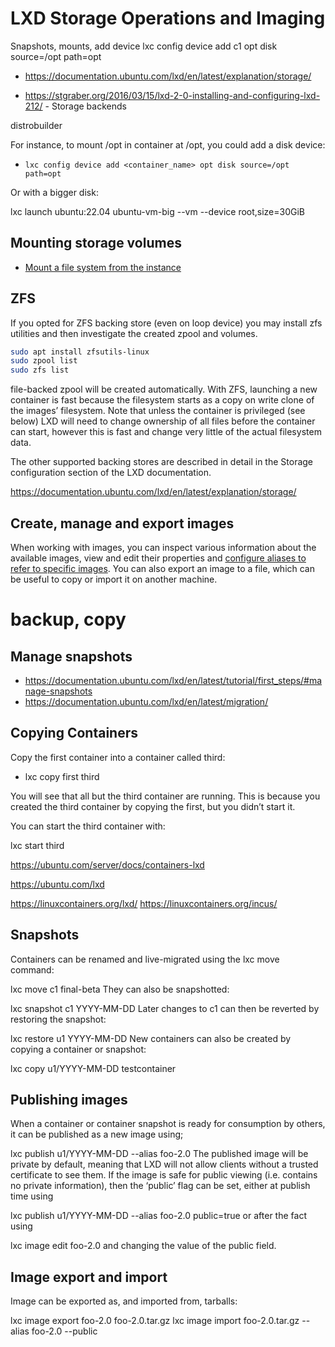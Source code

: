 # LXD Storage Operations and Imaging

Snapshots, mounts, add device lxc config device add c1 opt disk source=/opt path=opt


- https://documentation.ubuntu.com/lxd/en/latest/explanation/storage/

- https://stgraber.org/2016/03/15/lxd-2-0-installing-and-configuring-lxd-212/ - Storage backends

distrobuilder


For instance, to mount /opt in container at /opt, you could add a disk device:
- `lxc config device add <container_name> opt disk source=/opt path=opt`


Or with a bigger disk:

lxc launch ubuntu:22.04 ubuntu-vm-big --vm --device root,size=30GiB

## Mounting storage volumes
- [Mount a file system from the instance](https://documentation.ubuntu.com/lxd/en/latest/howto/instances_access_files/#mount-a-file-system-from-the-instance)


## ZFS
If you opted for ZFS backing store (even on loop device) you may install zfs utilities and then investigate the created zpool and volumes.
```bash
sudo apt install zfsutils-linux
sudo zpool list
sudo zfs list
```

file-backed zpool will be created automatically. With ZFS, launching a new container is fast because the filesystem starts as a copy on write clone of the images’ filesystem. Note that unless the container is privileged (see below) LXD will need to change ownership of all files before the container can start, however this is fast and change very little of the actual filesystem data.

The other supported backing stores are described in detail in the Storage configuration section of the LXD documentation.

https://documentation.ubuntu.com/lxd/en/latest/explanation/storage/

## Create, manage and export images

When working with images, you can inspect various information about the available images, view and edit their properties and [configure aliases to refer to specific images](https://documentation.ubuntu.com/lxd/en/latest/howto/images_manage/#configure-image-aliases). You can also export an image to a file, which can be useful to copy or import it on another machine.

# backup, copy

## Manage snapshots
- https://documentation.ubuntu.com/lxd/en/latest/tutorial/first_steps/#manage-snapshots
- https://documentation.ubuntu.com/lxd/en/latest/migration/

## Copying Containers

Copy the first container into a container called third:
- lxc copy first third

You will see that all but the third container are running. This is because you created the third container by copying the first, but you didn’t start it.

You can start the third container with:

lxc start third

https://ubuntu.com/server/docs/containers-lxd

https://ubuntu.com/lxd


https://linuxcontainers.org/lxd/
https://linuxcontainers.org/incus/


## Snapshots

Containers can be renamed and live-migrated using the lxc move command:

lxc move c1 final-beta
They can also be snapshotted:

lxc snapshot c1 YYYY-MM-DD
Later changes to c1 can then be reverted by restoring the snapshot:

lxc restore u1 YYYY-MM-DD
New containers can also be created by copying a container or snapshot:

lxc copy u1/YYYY-MM-DD testcontainer

## Publishing images

When a container or container snapshot is ready for consumption by others, it can be published as a new image using;

lxc publish u1/YYYY-MM-DD --alias foo-2.0
The published image will be private by default, meaning that LXD will not allow clients without a trusted certificate to see them. If the image is safe for public viewing (i.e. contains no private information), then the ‘public’ flag can be set, either at publish time using

lxc publish u1/YYYY-MM-DD --alias foo-2.0 public=true
or after the fact using

lxc image edit foo-2.0
and changing the value of the public field.

## Image export and import

Image can be exported as, and imported from, tarballs:

lxc image export foo-2.0 foo-2.0.tar.gz
lxc image import foo-2.0.tar.gz --alias foo-2.0 --public
